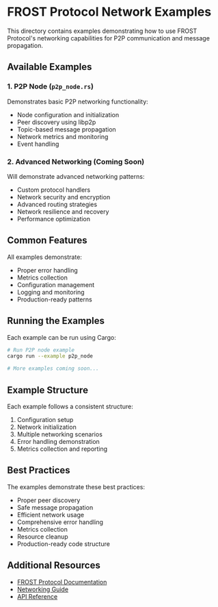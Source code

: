 # FROST Protocol Network Examples

This directory contains examples demonstrating how to use FROST Protocol's networking capabilities for P2P communication and message propagation.

## Available Examples

### 1. P2P Node (`p2p_node.rs`)
Demonstrates basic P2P networking functionality:
- Node configuration and initialization
- Peer discovery using libp2p
- Topic-based message propagation
- Network metrics and monitoring
- Event handling

### 2. Advanced Networking (Coming Soon)
Will demonstrate advanced networking patterns:
- Custom protocol handlers
- Network security and encryption
- Advanced routing strategies
- Network resilience and recovery
- Performance optimization

## Common Features
All examples demonstrate:
- Proper error handling
- Metrics collection
- Configuration management
- Logging and monitoring
- Production-ready patterns

## Running the Examples

Each example can be run using Cargo:

```bash
# Run P2P node example
cargo run --example p2p_node

# More examples coming soon...
```

## Example Structure

Each example follows a consistent structure:
1. Configuration setup
2. Network initialization
3. Multiple networking scenarios
4. Error handling demonstration
5. Metrics collection and reporting

## Best Practices

The examples demonstrate these best practices:
- Proper peer discovery
- Safe message propagation
- Efficient network usage
- Comprehensive error handling
- Metrics collection
- Resource cleanup
- Production-ready code structure

## Additional Resources

- [FROST Protocol Documentation](https://docs.frostprotocol.com)
- [Networking Guide](https://docs.frostprotocol.com/guides/network)
- [API Reference](https://docs.frostprotocol.com/api/network) 